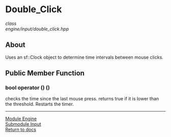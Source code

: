 # Double_Click
*class*  
*engine/input/double_click.hpp*

## About
Uses an sf::Clock object to determine time intervals between mouse clicks.

## Public Member Function
### bool operator () ()
checks the time since the last mouse press. returns true if it is lower than the threshold. Restarts the timer.

---

[Module Engine](../engine.md)  
[Submodule Input](input.md)  
[Return to docs](../../docs.md)
